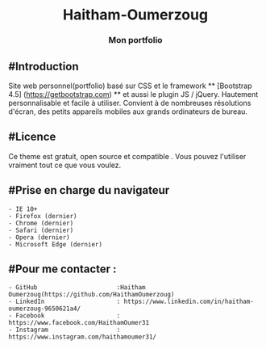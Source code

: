 <h1 align="center">Haitham-Oumerzoug</h1>
<h3 align="center">Mon portfolio</h3>

#Introduction
-------
Site web personnel(portfolio) basé sur CSS et le framework ** [Bootstrap 4.5] (https://getbootstrap.com) ** et aussi le plugin JS / jQuery.
Hautement personnalisable et facile à utiliser. Convient à de nombreuses résolutions d'écran, des petits appareils mobiles aux grands ordinateurs de bureau.

#Licence
-------
Ce theme est gratuit, open source et compatible . Vous pouvez l'utiliser vraiment tout ce que vous voulez.

#Prise en charge du navigateur
---------------
	- IE 10+
	- Firefox (dernier)
	- Chrome (dernier)
	- Safari (dernier)
	- Opera (dernier)
	- Microsoft Edge (dernier)

#Pour me contacter :
---------------
	- GitHub                      :Haitham Oumerzoug(https://github.com/HaithamOumerzoug)
	- LinkedIn                    : https://www.linkedin.com/in/haitham-oumerzoug-9650621a4/
	- Facebook                    : https://www.facebook.com/HaithamOumer31
	- Instagram                   : https://www.instagram.com/haithamoumer31/ 
